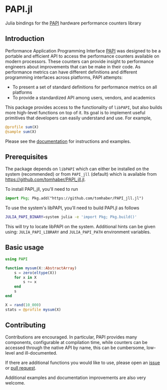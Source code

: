 # PAPI.jl

Julia bindings for the [PAPI](http://icl.cs.utk.edu/papi/index.html) hardware performance counters library

## Introduction

Performance Application Programming Interface [PAPI](http://icl.cs.utk.edu/papi/index.html) was designed to be a portable and efficient API to access
the performance counters available on modern processors. These counters can provide insight to performance engineers
about improvements that can be make in their code. As performance metrics can have different definitions and different
programming interfaces across platforms, PAPI attempts:

- To present a set of standard definitions for performance metrics on all platforms
- To provide a standardized API among users, vendors, and academics

This package provides access to the functionality of `libPAPI`, but also builds more high-level functions on top of it.
Its goal is to implement useful primitives that developers can easily understand and use. For example,

```julia
@profile sum(X)
@sample sum(X)
```

Please see the [documentation](https://tomhaber.github.io/PAPI.jl/stable/) for instructions and examples.

## Prerequisites

The package depends on `libPAPI` which can either be installed on the system (recommended) or from `PAPI_jll` (default) which is available from https://github.com/tomhaber/PAPI_jll.jl.

To install PAPI_jll, you'll need to run
```julia
import Pkg; Pkg.add("https://github.com/tomhaber/PAPI_jll.jl")
```

To use the system's libPAPI, you'll need to build PAPI.jl as follows
```bash
JULIA_PAPI_BINARY=system julia -e 'import Pkg; Pkg.build()'
```
This will try to locate libPAPI on the system. Additional hints can be given using: `JULIA_PAPI_LIBRARY` and `JULIA_PAPI_PATH` environment variables.

## Basic usage

```julia
using PAPI

function mysum(X::AbstractArray)
    s = zero(eltype(X))
    for x in X
        s += x
    end
    s
end

X = rand(10_000)
stats = @profile mysum(X)
```

## Contributing

Contributions are encouraged. In particular, PAPI provides many components, configurable at compilation time,
while counters can be accessed through the native API by name, this can be cumbersome, low-level and ill-documented.

If there are additional functions you would like to use, please open an [issue](https://github.com/tomhaber/PAPI.jl/issues) or [pull request](https://github.com/tomhaber/PAPI.jl/pulls).

Additional examples and documentation improvements are also very welcome.
